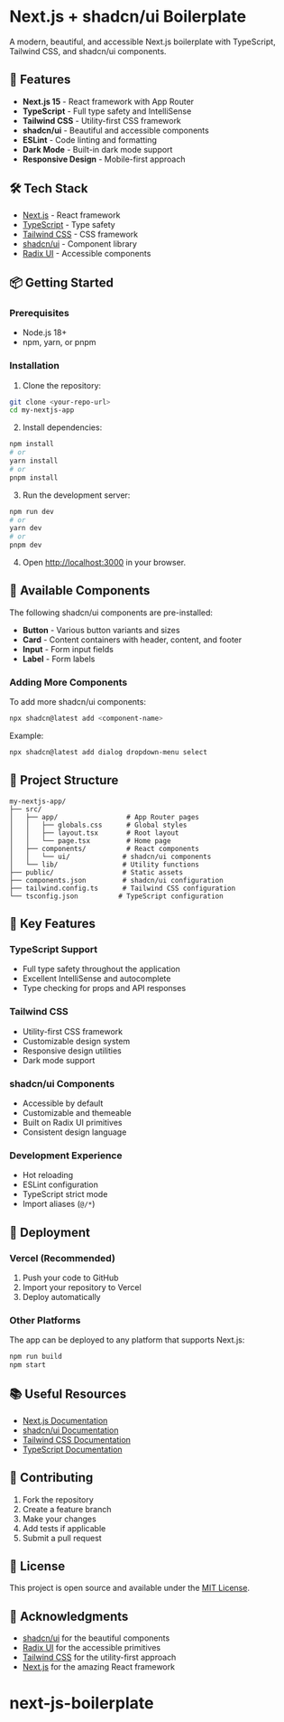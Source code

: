 # Next.js + shadcn/ui Boilerplate

A modern, beautiful, and accessible Next.js boilerplate with TypeScript, Tailwind CSS, and shadcn/ui components.

## 🚀 Features

- **Next.js 15** - React framework with App Router
- **TypeScript** - Full type safety and IntelliSense
- **Tailwind CSS** - Utility-first CSS framework
- **shadcn/ui** - Beautiful and accessible components
- **ESLint** - Code linting and formatting
- **Dark Mode** - Built-in dark mode support
- **Responsive Design** - Mobile-first approach

## 🛠️ Tech Stack

- [Next.js](https://nextjs.org/) - React framework
- [TypeScript](https://www.typescriptlang.org/) - Type safety
- [Tailwind CSS](https://tailwindcss.com/) - CSS framework
- [shadcn/ui](https://ui.shadcn.com/) - Component library
- [Radix UI](https://www.radix-ui.com/) - Accessible components

## 📦 Getting Started

### Prerequisites

- Node.js 18+ 
- npm, yarn, or pnpm

### Installation

1. Clone the repository:
```bash
git clone <your-repo-url>
cd my-nextjs-app
```

2. Install dependencies:
```bash
npm install
# or
yarn install
# or
pnpm install
```

3. Run the development server:
```bash
npm run dev
# or
yarn dev
# or
pnpm dev
```

4. Open [http://localhost:3000](http://localhost:3000) in your browser.

## 🎨 Available Components

The following shadcn/ui components are pre-installed:

- **Button** - Various button variants and sizes
- **Card** - Content containers with header, content, and footer
- **Input** - Form input fields
- **Label** - Form labels

### Adding More Components

To add more shadcn/ui components:

```bash
npx shadcn@latest add <component-name>
```

Example:
```bash
npx shadcn@latest add dialog dropdown-menu select
```

## 📁 Project Structure

```
my-nextjs-app/
├── src/
│   ├── app/                 # App Router pages
│   │   ├── globals.css      # Global styles
│   │   ├── layout.tsx       # Root layout
│   │   └── page.tsx         # Home page
│   ├── components/          # React components
│   │   └── ui/             # shadcn/ui components
│   └── lib/                # Utility functions
├── public/                 # Static assets
├── components.json         # shadcn/ui configuration
├── tailwind.config.ts      # Tailwind CSS configuration
└── tsconfig.json          # TypeScript configuration
```

## 🎯 Key Features

### TypeScript Support
- Full type safety throughout the application
- Excellent IntelliSense and autocomplete
- Type checking for props and API responses

### Tailwind CSS
- Utility-first CSS framework
- Customizable design system
- Responsive design utilities
- Dark mode support

### shadcn/ui Components
- Accessible by default
- Customizable and themeable
- Built on Radix UI primitives
- Consistent design language

### Development Experience
- Hot reloading
- ESLint configuration
- TypeScript strict mode
- Import aliases (`@/*`)

## 🚀 Deployment

### Vercel (Recommended)

1. Push your code to GitHub
2. Import your repository to Vercel
3. Deploy automatically

### Other Platforms

The app can be deployed to any platform that supports Next.js:

```bash
npm run build
npm start
```

## 📚 Useful Resources

- [Next.js Documentation](https://nextjs.org/docs)
- [shadcn/ui Documentation](https://ui.shadcn.com/)
- [Tailwind CSS Documentation](https://tailwindcss.com/docs)
- [TypeScript Documentation](https://www.typescriptlang.org/docs/)

## 🤝 Contributing

1. Fork the repository
2. Create a feature branch
3. Make your changes
4. Add tests if applicable
5. Submit a pull request

## 📄 License

This project is open source and available under the [MIT License](LICENSE).

## 🙏 Acknowledgments

- [shadcn/ui](https://ui.shadcn.com/) for the beautiful components
- [Radix UI](https://www.radix-ui.com/) for the accessible primitives
- [Tailwind CSS](https://tailwindcss.com/) for the utility-first approach
- [Next.js](https://nextjs.org/) for the amazing React framework
# next-js-boilerplate
